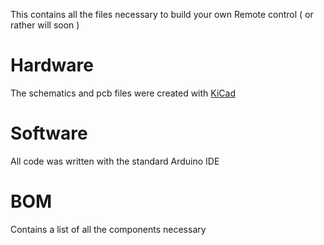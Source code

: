 This contains all the files necessary to build your own Remote control ( or rather will soon )

# Hardware

The schematics and pcb files were created with [KiCad](http://www.kicad-pcb.org/display/KICAD/KiCad+EDA+Software+Suite)

# Software

All code was written with the standard Arduino IDE

# BOM 

Contains a list of all the components necessary